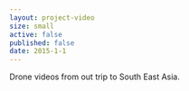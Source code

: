 ```yaml
---
layout: project-video
size: small
active: false
published: false
date: 2015-1-1
---
```

Drone videos from out trip to South East Asia.
